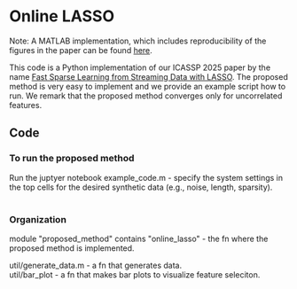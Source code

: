 # Online LASSO

Note: A MATLAB implementation, which includes reproducibility of the figures in the paper can be found [here](https://github.com/marija-iloska/online_lasso_matlab).

This code is a Python implementation of our ICASSP 2025 paper by the name [Fast Sparse Learning from Streaming Data with LASSO](https://ieeexplore.ieee.org/abstract/document/10888851?casa_token=Dusif4LLUc0AAAAA:ck32s98B2ct-hkafNyZdiAJ-6hX8D8xVBerTTUbwCLZI2MLEhwFJSv2I2nL50RrCbTtAjHaR9Po). The proposed method is very easy to implement and we provide an example script how to run. We remark that the proposed method converges only for uncorrelated features. 


## Code
### To run the proposed method <br/>
Run the juptyer notebook example_code.m - specify the system settings in the top cells for the desired synthetic data (e.g., noise, length, sparsity). <br/>
<br/>


### Organization <br/>
module "proposed_method" contains "online_lasso"  - the fn where the proposed method is implemented. <br/>

util/generate_data.m - a fn that generates data. <br/>
util/bar_plot - a fn that makes bar plots to visualize feature seleciton. <br/>



